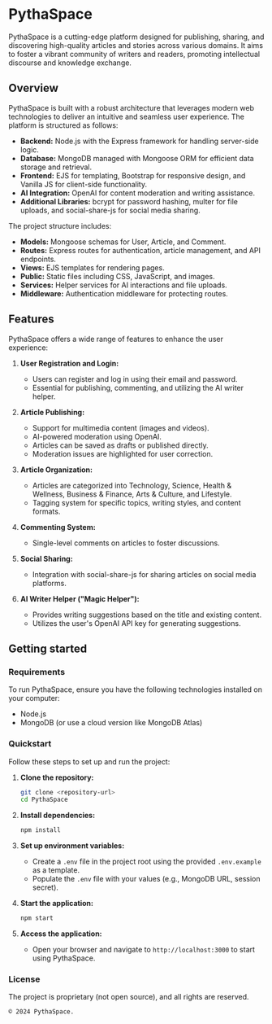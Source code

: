 # PythaSpace

PythaSpace is a cutting-edge platform designed for publishing, sharing, and discovering high-quality articles and stories across various domains. It aims to foster a vibrant community of writers and readers, promoting intellectual discourse and knowledge exchange.

## Overview

PythaSpace is built with a robust architecture that leverages modern web technologies to deliver an intuitive and seamless user experience. The platform is structured as follows:

- **Backend:** Node.js with the Express framework for handling server-side logic.
- **Database:** MongoDB managed with Mongoose ORM for efficient data storage and retrieval.
- **Frontend:** EJS for templating, Bootstrap for responsive design, and Vanilla JS for client-side functionality.
- **AI Integration:** OpenAI for content moderation and writing assistance.
- **Additional Libraries:** bcrypt for password hashing, multer for file uploads, and social-share-js for social media sharing.

The project structure includes:

- **Models:** Mongoose schemas for User, Article, and Comment.
- **Routes:** Express routes for authentication, article management, and API endpoints.
- **Views:** EJS templates for rendering pages.
- **Public:** Static files including CSS, JavaScript, and images.
- **Services:** Helper services for AI interactions and file uploads.
- **Middleware:** Authentication middleware for protecting routes.

## Features

PythaSpace offers a wide range of features to enhance the user experience:

1. **User Registration and Login:**
   - Users can register and log in using their email and password.
   - Essential for publishing, commenting, and utilizing the AI writer helper.

2. **Article Publishing:**
   - Support for multimedia content (images and videos).
   - AI-powered moderation using OpenAI.
   - Articles can be saved as drafts or published directly.
   - Moderation issues are highlighted for user correction.

3. **Article Organization:**
   - Articles are categorized into Technology, Science, Health & Wellness, Business & Finance, Arts & Culture, and Lifestyle.
   - Tagging system for specific topics, writing styles, and content formats.

4. **Commenting System:**
   - Single-level comments on articles to foster discussions.

5. **Social Sharing:**
   - Integration with social-share-js for sharing articles on social media platforms.

6. **AI Writer Helper ("Magic Helper"):**
   - Provides writing suggestions based on the title and existing content.
   - Utilizes the user's OpenAI API key for generating suggestions.

## Getting started

### Requirements

To run PythaSpace, ensure you have the following technologies installed on your computer:

- Node.js
- MongoDB (or use a cloud version like MongoDB Atlas)

### Quickstart

Follow these steps to set up and run the project:

1. **Clone the repository:**
   ```bash
   git clone <repository-url>
   cd PythaSpace
   ```

2. **Install dependencies:**
   ```bash
   npm install
   ```

3. **Set up environment variables:**
   - Create a `.env` file in the project root using the provided `.env.example` as a template.
   - Populate the `.env` file with your values (e.g., MongoDB URL, session secret).

4. **Start the application:**
   ```bash
   npm start
   ```

5. **Access the application:**
   - Open your browser and navigate to `http://localhost:3000` to start using PythaSpace.

### License

The project is proprietary (not open source), and all rights are reserved.

```
© 2024 PythaSpace.
```